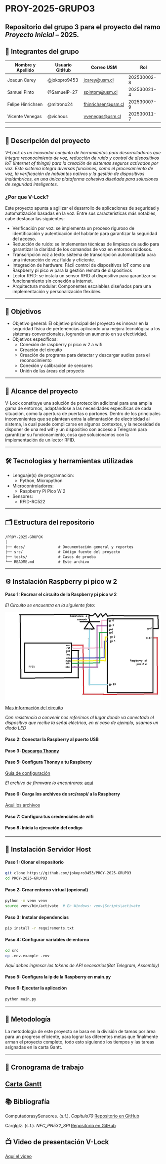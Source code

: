 # PROY-2025-GRUPO3

Repositorio del grupo 3 para el proyecto del ramo *Proyecto Inicial* – 2025.
---

## 👥 Integrantes del grupo

| Nombre y Apellido | Usuario GitHub | Correo USM               | Rol          |
| ----------------- | -------------- | ------------------------ | ------------ |
| Joaqun Carey      | @jokopro9453   | jcarey@usm.cl            | 202530002-8  |
| Samuel Pinto      | @SamuelP-27    | spintom@usm.cl           | 202530021-4  |
| Felipe Hinrichsen | @mitrono24     | fhinrichsen@usm.cl       | 202530007-9  |
| Vicente Venegas   | @vichous       | vvenegas@usm.cl          | 202530011-7  |

---

## 📝 Descripción del proyecto

*V-Lock es un innovador conjunto de herramientas para desarrolladores que integra reconocimiento de voz, reducción de ruido y control de dispositivos IoT (Internet of things) para la creación de sistemas seguros activados por voz. Este sistema integra diversas funciones, como el procesamiento de voz, la verificación de hablantes nativos y la gestión de dispositivos inalámbricos, en una única plataforma cohesiva diseñada para soluciones de seguridad inteligentes.*

### ¿Por que V-Lock?

Este proyecto apunta a agilizar el desarrollo de aplicaciones de seguridad y automatización basadas en la voz. Entre sus características más notables, cabe destacar las siguientes:

- Verificación por voz: se implementa un proceso riguroso de identificación y autenticación del hablante para garantizar la seguridad del acceso.
- Reducción de ruido: se implementan técnicas de limpieza de audio para garantizar la claridad de los comandos de voz en entornos ruidosos.
- Transcripción voz a texto: sistema de transcripción automatizada para una interacción de voz fluida y eficiente.
- Integración de hardware: Fácil control de dispositivos IoT como una Raspberry pi pico w para la gestión remota de dispositivos
- Lector RFID: se instala un sensor RFID al dispositivo para garantizar su funcionamiento sin conexión a internet.
- Arquitectura modular: Componentes escalables diseñados para una implementación y personalización flexibles.

---

## 🎯 Objetivos

- Objetivo general:
 El objetivo principal del proyecto es innovar en la seguridad física de pertenencias aplicando una mejora tecnológica a los sistemas convencionales, logrando un aumento en su efectividad.
- Objetivos específicos:
  - Conexión de raspberry pi pico w 2 a wifi
  - Creación del circuito
  - Creación de programa para detectar y descargar audios para el reconocimiento
  - Conexión y calibración de sensores
  - Unión de las áreas del proyecto
---

## 🧩 Alcance del proyecto

V-Lock constituye una solución de protección adicional para una amplia gama de entornos, adaptándose a las necesidades específicas de cada situación, como la apertura de puertas o portones. Dentro de los principales inconvenientes que se plantean entra la alimentación de electricidad al sistema, la cual puede complicarse en algunos contextos, y la necesidad de disponer de una red wifi y un dispositivo con acceso a Telegram para garantizar su funcionamiento, cosa que solucionamos con la implementación de un lector RFID.

---

## 🛠️ Tecnologías y herramientas utilizadas

- Lenguaje(s) de programación:
  - Python, Micropython
- Microcontroladores:
  - Raspberry Pi Pico W 2
- Sensores:
  - RFID-RC522

---

## 🗂️ Estructura del repositorio

```
/PROY-2025-GRUPOX
│
├── docs/               # Documentación general y reportes
├── src/                # Código fuente del proyecto
├── tests/              # Casos de prueba
└── README.md           # Este archivo
```
---

## ⚙ Instalación Raspberry pi pico w 2


#### Paso 1: Recrear el circuito de la Raspberry pi pico w 2

*El Circuito se encuentra en la siguiente foto:*

![Diagrama del circuito](/docs/Diagrama_circuito.jpeg)

[Mas información del circuito](/docs/Circuito%20y%20conexiones.pdf)

*Con resistencia a convenir nos referimos al lugar donde va conectado el dispositivo que recibe la señal eléctrica, en el caso de ejemplo, usamos un diodo LED*

#### Paso 2: Conectar la Raspberry al puerto USB

#### Paso 3: [Descarga Thonny](https://thonny.org/) 

#### Paso 5: Configura Thonny a tu Raspberry

[Guia de configuración](https://core-electronics.com.au/guides/how-to-setup-a-raspberry-pi-pico-and-code-with-thonny/)


*El archivo de firmware lo encontraras:* [aqui](https://github.com/jokopro9453/PROY-2025-GRUPO3/blob/main/src/raspi/mp_firmware_unofficial_latest.uf2)

#### Paso 6: Carga los archivos de src/raspi/ a la Raspberry

[Aqui los archivos](https://github.com/jokopro9453/PROY-2025-GRUPO3/tree/main/src/raspi)

#### Paso 7: Configura tus credenciales de wifi

#### Paso 8: Inicia la ejecución del codigo

---

## 🔧 Instalación Servidor Host

#### Paso 1: Clonar el repositorio

```bash
git clone https://github.com/jokopro9453/PROY-2025-GRUPO3
cd PROY-2025-GRUPO3
```

#### Paso 2: Crear entorno virtual (opcional)

```bash
python -m venv venv
source venv/bin/activate  # En Windows: venv\Scripts\activate
```

#### Paso 3: Instalar dependencias

```bash
pip install -r requirements.txt
```

#### Paso 4: Configurar variables de entorno

```bash
cd src
cp .env.example .env
```

*Aquí debes ingresar los tokens de API necesarios(Bot Telegram, Assembly)*

#### Paso 5: Configura la ip de la Raspberry en main.py

#### Paso 6: Ejecutar la aplicación

```bash
python main.py
```
---

## 🧪 Metodología

 La metodología de este proyecto se basa en la división de tareas por área para un progreso eficiente, para lograr las diferentes metas que finalmente arman el proyecto completo, todo esto siguiendo los tiempos y las tareas asignadas en la carta Gantt. 

---

## 📅 Cronograma de trabajo

[Carta Gantt](https://github.com/jokopro9453/PROY-2025-GRUPO3/blob/f0c69187953bafe6986e80a4990b6b98f9f3f9c5/docs/Carta_Gantt.xlsx)
---

## 📚 Bibliografía

ComputadorasySensores. (s.f.). *Capitulo70* [Repositorio en GitHub](https://github.com/ComputadorasySensores/Capitulo70)

Carglglz. (s.f.). *NFC_PN532_SPI* [Repositorio en GitHub](https://github.com/Carglglz/NFC_PN532_SPI)

## 📺 Video de presentación V-Lock

[Aquí el video](https://youtube.com/shorts/LS934KOGzr0)